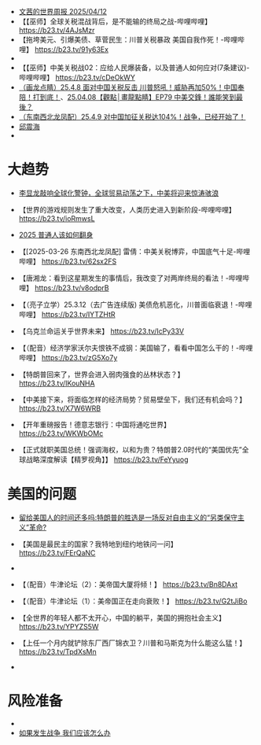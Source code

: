 - [文茜的世界周报 2025/04/12](https://youtu.be/ucxUWlHQ36U?si=OgNyBUC-VtvSaed-)
- 【【巫师】全球关税混战背后，是不能输的终局之战-哔哩哔哩】 https://b23.tv/4AJsMzr
- 【拖垮美元、引爆美债、草菅民生：川普关税暴政 美国自我作死！-哔哩哔哩】 https://b23.tv/91y63Ex
- 
- 【【巫师】中美关税战02：应给人民爆装备，以及普通人如何应对(7条建议)-哔哩哔哩】 https://b23.tv/cDeOkWY
- [（画龙点睛）25.4.8 面对中国关税反击 川普怒吼！威胁再加50%！中国奉陪！打到底！](https://b23.tv/eLbu579)、[25.04.08【觀點│畫龍點睛】EP79 中美交鋒！誰能笑到最後？](https://www.youtube.com/live/pByBUoY67Sk?si=J4frz7LBq4c-5v1d)
- [（东南西北龙凤配）25.4.9 对中国加征关税达104%！战争，已经开始了！](https://b23.tv/ZMRf4My)
- [邱震海](https://b23.tv/bW1y6i2)
- 
# 大趋势
- [李显龙敲响全球化警钟，全球贸易动荡之下，中美将迎来惊涛骇浪](https://b23.tv/bW1y6i2)
- 【世界的游戏规则发生了重大改变，人类历史进入到新阶段-哔哩哔哩】 https://b23.tv/ioRmwsL
- [2025 普通人该如何翻身](https://www.douyin.com/video/7477487073646169363) 
- 【[2025-03-26 东南西北龙凤配] 雷倩：中美关税博弈，中国底气十足-哔哩哔哩】 https://b23.tv/62sx2FS
- 【唐湘龙：看到这星期发生的事情后，我改变了对两岸终局的看法！-哔哩哔哩】 https://b23.tv/v8odprB
- 【（亮子立学）25.3.12（去广告连续版) 美债危机恶化，川普面临衰退！-哔哩哔哩】 https://b23.tv/IYTZHtR
- 【乌克兰命运关乎世界未来】 https://b23.tv/IcPy33V
- 【（配音）经济学家沃尔夫恨铁不成钢：美国输了，看看中国怎么干的！-哔哩哔哩】 https://b23.tv/zG5Xo7y
- 【特朗普回来了，世界会进入弱肉强食的丛林状态？】 https://b23.tv/IKouNHA

- 【中美接下来，将面临怎样的经济局势？贸易壁垒下，我们还有机会吗？】 https://b23.tv/X7W6WRB
- 【开年重磅报告！德意志银行：中国将通吃世界】 https://b23.tv/WKWbOMc
- 【正式就职美国总统！强调海权，以和为贵？特朗普2.0时代的“美国优先”全球战略深度解读【精罗视角】】 https://b23.tv/FeYyuog


# 美国的问题
- [留给美国人的时间还多吗:特朗普的胜选是一场反对自由主义的“另类保守主义”革命?](https://b23.tv/LHcJ16j)

- 【美国是最民主的国家？我特地到纽约地铁问一问】 https://b23.tv/FErQaNC
- 
- 【（配音）牛津论坛（2）：美帝国大厦将倾！】 https://b23.tv/Bn8DAxt
- 【（配音）牛津论坛（1）：美帝国正在走向衰败！】 https://b23.tv/G2tJiBo

- 【全世界的年轻人都不太开心，中国的躺平，美国的拥抱社会主义】 https://b23.tv/YPYZS5W
- 【上任一个月内就铲除东厂西厂锦衣卫？川普和马斯克为什么能这么猛！】 https://b23.tv/TpdXsMn
- 

# 风险准备
- 
- [如果发生战争 我们应该怎么办](https://www.douyin.com/video/7457503004489567539)